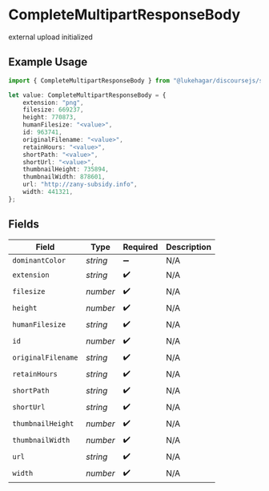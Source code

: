 # CompleteMultipartResponseBody

external upload initialized

## Example Usage

```typescript
import { CompleteMultipartResponseBody } from "@lukehagar/discoursejs/sdk/models/operations";

let value: CompleteMultipartResponseBody = {
    extension: "png",
    filesize: 669237,
    height: 770873,
    humanFilesize: "<value>",
    id: 963741,
    originalFilename: "<value>",
    retainHours: "<value>",
    shortPath: "<value>",
    shortUrl: "<value>",
    thumbnailHeight: 735894,
    thumbnailWidth: 878601,
    url: "http://zany-subsidy.info",
    width: 441321,
};
```

## Fields

| Field              | Type               | Required           | Description        |
| ------------------ | ------------------ | ------------------ | ------------------ |
| `dominantColor`    | *string*           | :heavy_minus_sign: | N/A                |
| `extension`        | *string*           | :heavy_check_mark: | N/A                |
| `filesize`         | *number*           | :heavy_check_mark: | N/A                |
| `height`           | *number*           | :heavy_check_mark: | N/A                |
| `humanFilesize`    | *string*           | :heavy_check_mark: | N/A                |
| `id`               | *number*           | :heavy_check_mark: | N/A                |
| `originalFilename` | *string*           | :heavy_check_mark: | N/A                |
| `retainHours`      | *string*           | :heavy_check_mark: | N/A                |
| `shortPath`        | *string*           | :heavy_check_mark: | N/A                |
| `shortUrl`         | *string*           | :heavy_check_mark: | N/A                |
| `thumbnailHeight`  | *number*           | :heavy_check_mark: | N/A                |
| `thumbnailWidth`   | *number*           | :heavy_check_mark: | N/A                |
| `url`              | *string*           | :heavy_check_mark: | N/A                |
| `width`            | *number*           | :heavy_check_mark: | N/A                |
